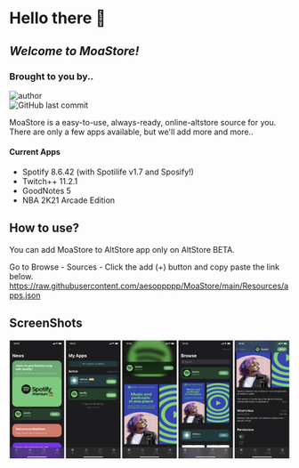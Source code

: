 # Hello there 👋
## _Welcome to MoaStore!_
### Brought to you by..

![author](https://img.shields.io/badge/author-aesoppppp-brightgreen)  
![GitHub last commit](https://img.shields.io/github/last-commit/aesoppppp/MoaStore?style=for-the-badge)

MoaStore is a easy-to-use, always-ready, online-altstore source for you.  
There are only a few apps available, but we'll add more and more..

#### Current Apps
- Spotify 8.6.42 (with Spotilife v1.7 and Sposify!)  
- Twitch++ 11.2.1  
- GoodNotes 5  
- NBA 2K21 Arcade Edition  

## How to use?
You can add MoaStore to AltStore app only on AltStore BETA.  

Go to Browse - Sources - Click the add (+) button and copy paste the link below.  
https://raw.githubusercontent.com/aesoppppp/MoaStore/main/Resources/apps.json

## ScreenShots
![shot](https://raw.githubusercontent.com/aesoppppp/MoaStore/main/Resources/ScreenShots/work/Slide.png)
